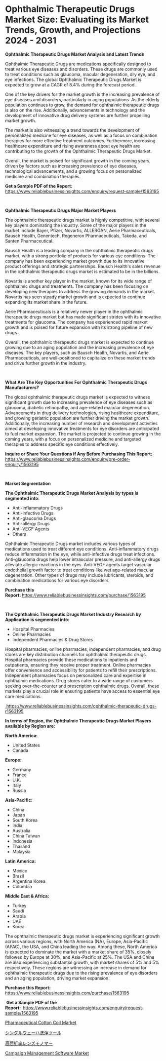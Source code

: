 <p><h1>Ophthalmic Therapeutic Drugs Market Size: Evaluating its Market Trends, Growth, and Projections 2024 - 2031</h1></p><p><strong>Ophthalmic Therapeutic Drugs Market Analysis and Latest Trends</strong></p>
<p><p>Ophthalmic Therapeutic Drugs are medications specifically designed to treat various eye diseases and disorders. These drugs are commonly used to treat conditions such as glaucoma, macular degeneration, dry eye, and eye infections. The global Ophthalmic Therapeutic Drugs Market is expected to grow at a CAGR of 8.4% during the forecast period.</p><p>One of the key drivers for the market growth is the increasing prevalence of eye diseases and disorders, particularly in aging populations. As the elderly population continues to grow, the demand for ophthalmic therapeutic drugs is also on the rise. Additionally, advancements in technology and the development of innovative drug delivery systems are further propelling market growth.</p><p>The market is also witnessing a trend towards the development of personalized medicine for eye diseases, as well as a focus on combination therapies for more effective treatment outcomes. Furthermore, increasing healthcare expenditure and rising awareness about eye health are contributing to the growth of the Ophthalmic Therapeutic Drugs Market.</p><p>Overall, the market is poised for significant growth in the coming years, driven by factors such as increasing prevalence of eye diseases, technological advancements, and a growing focus on personalized medicine and combination therapies.</p></p>
<p><strong>Get a Sample PDF of the Report:&nbsp;</strong> <a href="https://www.reliablebusinessinsights.com/enquiry/request-sample/1563195">https://www.reliablebusinessinsights.com/enquiry/request-sample/1563195</a></p>
<p>&nbsp;</p>
<p><strong>Ophthalmic Therapeutic Drugs Major Market Players</strong></p>
<p><p>The ophthalmic therapeutic drugs market is highly competitive, with several key players dominating the industry. Some of the major players in the market include Bayer, Pfizer, Novartis, ALLERGAN, Aerie Pharmaceuticals, Bausch Health, Genentech, Regeneron Pharmaceuticals, Takeda, and Santen Pharmaceutical.</p><p>Bausch Health is a leading company in the ophthalmic therapeutic drugs market, with a strong portfolio of products for various eye conditions. The company has been experiencing market growth due to its innovative product offerings and strategic partnerships. Bausch Health's sales revenue in the ophthalmic therapeutic drugs market is estimated to be in the billions.</p><p>Novartis is another key player in the market, known for its wide range of ophthalmic drugs and treatments. The company has been focusing on developing new therapies to address the growing demands in the market. Novartis has seen steady market growth and is expected to continue expanding its market share in the future.</p><p>Aerie Pharmaceuticals is a relatively newer player in the ophthalmic therapeutic drugs market but has made significant strides with its innovative treatments for glaucoma. The company has experienced rapid market growth and is poised for future expansion with its strong pipeline of new drugs.</p><p>Overall, the ophthalmic therapeutic drugs market is expected to continue growing due to an aging population and the increasing prevalence of eye diseases. The key players, such as Bausch Health, Novartis, and Aerie Pharmaceuticals, are well-positioned to capitalize on these market trends and drive further growth in the industry.</p></p>
<p>&nbsp;</p>
<p><strong>What Are The Key Opportunities For Ophthalmic Therapeutic Drugs Manufacturers?</strong></p>
<p><p>The global ophthalmic therapeutic drugs market is expected to witness significant growth due to increasing prevalence of eye diseases such as glaucoma, diabetic retinopathy, and age-related macular degeneration. Advancements in drug delivery technologies, rising healthcare expenditure, and growing geriatric population are further driving the market growth. Additionally, the increasing number of research and development activities aimed at developing innovative treatments for eye disorders are anticipated to fuel market expansion. The market is projected to continue growing in the coming years, with a focus on personalized medicine and targeted therapies to address specific eye conditions effectively.</p></p>
<p><strong>Inquire or Share Your Questions If Any Before Purchasing This Report:</strong> <a href="https://www.reliablebusinessinsights.com/enquiry/pre-order-enquiry/1563195">https://www.reliablebusinessinsights.com/enquiry/pre-order-enquiry/1563195</a></p>
<p>&nbsp;</p>
<p><strong>Market Segmentation</strong></p>
<p><strong>The Ophthalmic Therapeutic Drugs Market Analysis by types is segmented into:</strong></p>
<p><ul><li>Anti-inflammatory Drugs</li><li>Anti-infective Drugs</li><li>Anti-glaucoma Drugs</li><li>Anti-allergy Drugs</li><li>Anti-VEGF Agents</li><li>Others</li></ul></p>
<p><p>Ophthalmic Therapeutic Drugs market includes various types of medications used to treat different eye conditions. Anti-inflammatory drugs reduce inflammation in the eye, while anti-infective drugs treat infections. Anti-glaucoma drugs help lower intraocular pressure, and anti-allergy drugs alleviate allergic reactions in the eyes. Anti-VEGF agents target vascular endothelial growth factor to treat conditions like wet age-related macular degeneration. Other types of drugs may include lubricants, steroids, and combination medications for various eye disorders.</p></p>
<p><strong>Purchase this Report:&nbsp;</strong><a href="https://www.reliablebusinessinsights.com/purchase/1563195">https://www.reliablebusinessinsights.com/purchase/1563195</a></p>
<p>&nbsp;</p>
<p><strong>The Ophthalmic Therapeutic Drugs Market Industry Research by Application is segmented into:</strong></p>
<p><ul><li>Hospital Pharmacies</li><li>Online Pharmacies</li><li>Independent Pharmacies & Drug Stores</li></ul></p>
<p><p>Hospital pharmacies, online pharmacies, independent pharmacies, and drug stores are key distribution channels for ophthalmic therapeutic drugs. Hospital pharmacies provide these medications to inpatients and outpatients, ensuring they receive proper treatment. Online pharmacies offer convenience and accessibility for patients to refill their prescriptions. Independent pharmacies focus on personalized care and expertise in ophthalmic medications. Drug stores cater to a wide range of customers seeking over-the-counter and prescription ophthalmic drugs. Overall, these markets play a crucial role in ensuring patients have access to essential eye care medications.</p></p>
<p><a href="https://www.reliablebusinessinsights.com/ophthalmic-therapeutic-drugs-r1563195">&nbsp;https://www.reliablebusinessinsights.com/ophthalmic-therapeutic-drugs-r1563195</a></p>
<p><strong>In terms of Region, the Ophthalmic Therapeutic Drugs Market Players available by Region are:</strong></p>
<p>
    <p> <strong> North America: </strong>
        <ul>
            <li>United States</li>
            <li>Canada</li>
        </ul>
        </p> 
    <p> <strong> Europe: </strong>
        <ul>
            <li>Germany</li>
            <li>France</li>
            <li>U.K.</li>
            <li>Italy</li>
            <li>Russia</li>
        </ul>
        </p> 
    <p> <strong> Asia-Pacific: </strong>
        <ul>
            <li>China</li>
            <li>Japan</li>
            <li>South Korea</li>
            <li>India</li>
            <li>Australia</li>
            <li>China Taiwan</li>
            <li>Indonesia</li>
            <li>Thailand</li>
            <li>Malaysia</li>
        </ul>
        </p> 
    <p> <strong> Latin America: </strong>
        <ul>
            <li>Mexico</li>
            <li>Brazil</li>
            <li>Argentina Korea</li>
            <li>Colombia</li>
        </ul>
        </p> 
    <p> <strong> Middle East & Africa: </strong>
        <ul>
            <li>Turkey</li>
            <li>Saudi</li>
            <li>Arabia</li>
            <li>UAE</li>
            <li>Korea</li>
        </ul>
    </p>
    </p>
<p><p>The ophthalmic therapeutic drugs market is experiencing significant growth across various regions, with North America (NA), Europe, Asia-Pacific (APAC), the USA, and China leading the way. Among these, North America is expected to dominate the market with a market share of 35%, closely followed by Europe at 30%, and Asia-Pacific at 25%. The USA and China are also experiencing substantial growth, with market shares of 5% and 5% respectively. These regions are witnessing an increase in demand for ophthalmic therapeutic drugs due to the rising prevalence of eye disorders and an aging population, driving market expansion.</p></p>
<p><strong>Purchase this Report: </strong><a href="https://www.reliablebusinessinsights.com/purchase/1563195">https://www.reliablebusinessinsights.com/purchase/1563195</a></p>
<p>&nbsp;<strong>Get a Sample PDF of the Report:&nbsp;&nbsp;</strong><a href="https://www.reliablebusinessinsights.com/enquiry/request-sample/1563195">https://www.reliablebusinessinsights.com/enquiry/request-sample/1563195</a></p>
<p><strong></strong></p>
<p><p><a href="https://www.linkedin.com/pulse/pharmaceutical-cotton-coil-market-competitive-analysis-trends-t1a0e">Pharmaceutical Cotton Coil Market</a></p><p><a href="https://github.com/zoetazuur/Market-Research-Report-List-1/blob/main/246244498635.md">シングルウェーハ洗浄ツール</a></p><p><a href="https://github.com/nxboeu02965442/Market-Research-Report-List-2/blob/main/605281591024.md">高屈折率レンズモノマー</a></p><p><a href="https://www.linkedin.com/pulse/campaign-management-software-market-outlook-industry-overview-cbx8f">Campaign Management Software Market</a></p></p>
